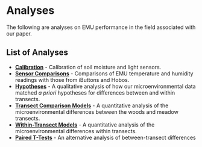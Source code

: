 # Analyses

The following are analyses on EMU performance in the field associated with our paper.

## List of Analyses
* **[Calibration](EMU-Analysis/Analyses/Calibration/Calibration.md)** - Calibration of soil moisture and light sensors.
* **[Sensor Comparisons](EMU-Analysis/Analyses/Fenton%20Hypotheses/Sensor-Comparison.md)** - Comparisons of EMU temperature and humidity readings with those from iButtons and Hobos.
* **[Hypotheses](EMU-Analysis/Analyses/Fenton%20Hypotheses/Fenton_Hypotheses.md)** - A qualitative analysis of how our microenvironmental data matched *a priori* hypotheses for differences between and within transects.
* **[Transect Comparison Models](EMU-Analysis/Analyses/Fenton%20Hypotheses/Transect_Comparison_Models.md)** - A quantitative analysis of the microenvironmental differences between the woods and meadow transects.
* **[Within-Transect Models](EMU-Analysis/Analyses/Fenton%20Hypotheses/Within-Transect_Models.md)** - A quantitative analysis of the microenvironmental differences within transects.
* **[Paired T-Tests](EMU-Analysis/Analyses/Fenton%20Hypotheses/Paired-T-tests.md)** - An alternative analysis of between-transect differences
